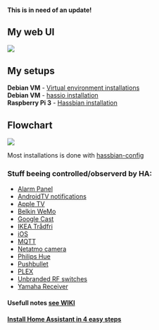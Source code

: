 #### This is in need of an update!

## My web UI
<img src=https://raw.githubusercontent.com/ludeeus/Home-Assistant-Config/master/www/current.png></img>

## My setups
**Debian VM**      - [Virtual environment installations](https://home-assistant.io/docs/installation/virtualenv/)  
**Debian VM**      - [hassio installation](https://home-assistant.io/hassio/installation/#alternative-install-on-generic-linux-server)  
**Raspberry Pi 3** - [Hassbian installation](https://github.com/home-assistant/pi-gen/releases/latest)

## Flowchart
<img src=https://raw.githubusercontent.com/ludeeus/Home-Assistant-Config/master/www/flow.png></img> 

Most installations is done with [hassbian-config](https://github.com/home-assistant/hassbian-scripts/releases/latest)  

### Stuff beeing controlled/observerd by HA:
* [Alarm Panel](https://community.home-assistant.io/t/yet-another-take-on-an-alarm-system/32386)
* [AndroidTV notifications](https://home-assistant.io/components/notify.nfandroidtv/)
* [Apple TV](https://home-assistant.io/components/apple_tv/)
* [Belkin WeMo](https://home-assistant.io/components/wemo/)
* [Google Cast](https://home-assistant.io/components/media_player.cast/)
* [IKEA Trådfri](https://home-assistant.io/components/tradfri/)
* [iOS](https://home-assistant.io/docs/ecosystem/ios/)
* [MQTT](https://home-assistant.io/components/mqtt/)
* [Netatmo camera](https://home-assistant.io/components/camera.netatmo/)
* [Philips Hue](https://home-assistant.io/components/hue/)
* [Pushbullet](https://home-assistant.io/components/notify.pushbullet/)
* [PLEX](https://home-assistant.io/components/media_player.plex/)
* [Unbranded RF switches](#)
* [Yamaha Receiver](https://home-assistant.io/components/media_player.yamaha/)

#### Usefull notes [see WIKI](https://github.com/ludeeus/hass-config/wiki)
  
#### [Install Home Assistant in 4 easy steps](https://youtu.be/0ca_ap3sj1c)